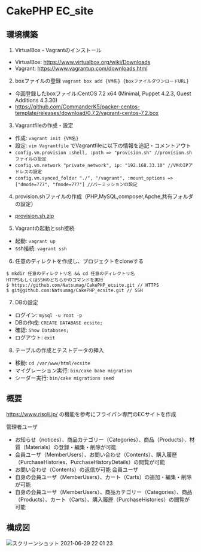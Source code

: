 # CakePHP EC_site

## 環境構築
1. VirtualBox・Vagrantのインストール
* VirtualBox: https://www.virtualbox.org/wiki/Downloads
* Vagrant: https://www.vagrantup.com/downloads.html
2. boxファイルの登録
`vagrant box add {VM名} {boxファイルダウンロードURL}`
* 今回登録したboxファイル:CentOS 7.2 x64 (Minimal, Puppet 4.2.3, Guest Additions 4.3.30)
* https://github.com/CommanderK5/packer-centos-template/releases/download/0.7.2/vagrant-centos-7.2.box
3. Vagrantfileの作成・設定
* 作成: `vagrant init {VM名}`
* 設定: `vim Vagrantfile` でVagrantfileに以下の情報を追記・コメントアウト
* `config.vm.provision :shell, :path => "provision.sh" //provision.shファイルの設定`
* `config.vm.network "private_network", ip: "192.168.33.10" //VMのIPアドレスの設定`
* `config.vm.synced_folder "./", "/vagrant", :mount_options => ["dmode=777", "fmode=777"] //パーミッションの設定`
4. provision.shファイルの作成（PHP,MySQL,composer,Apche,共有フォルダの設定）
* [provision.sh.zip]( https://github.com/Natsumag/CakePHP_ecsite/files/6289255/provision.sh.zip )
5. Vagrantの起動とssh接続
* 起動: `vagrant up`
* ssh接続: `vagrant ssh`
6. 任意のディレクトを作成し、プロジェクトをcloneする
```
$ mkdir 任意のディレクトリ名 && cd 任意のディレクトリ名
HTTPSもしくはSSHのどちらかのコマンドを実行
$ https://github.com/Natsumag/CakePHP_ecsite.git // HTTPS
$ git@github.com:Natsumag/CakePHP_ecsite.git // SSH
```
7. DBの設定
* ログイン: `mysql -u root -p`
* DBの作成: `CREATE DATABASE ecsite;`
* 確認: `Show Databases;`
* ログアウト: `exit`
8. テーブルの作成とテストデータの挿入
* 移動: `cd /var/www/html/ecsite`
* マイグレーション実行: `bin/cake bake migration`
* シーダー実行: `bin/cake migrations seed`

## 概要
https://www.risoli.jp/ の機能を参考にフライパン専門のECサイトを作成

管理者ユーザ
* お知らせ（notices）、商品カテゴリー（Categories）、商品（Products）、材質（Materials）の登録・編集・削除が可能
* 会員ユーザ（MemberUsers）、お問い合わせ（Contents）、購入履歴（PurchaseHistories、PurchaseHistoryDetails）の閲覧が可能
* お問い合わせ（Contents）の返信が可能
会員ユーザ
* 自身の会員ユーザ（MemberUsers）、カート（Carts）の追加・編集・削除が可能
* 自身の会員ユーザ（MemberUsers）、商品カテゴリー（Categories）、商品（Products）、カート（Carts）、購入履歴（PurchaseHistories）の閲覧が可能

## 構成図
![スクリーンショット 2021-06-29 22 01 23](https://user-images.githubusercontent.com/45713320/123802038-ce1daa00-d925-11eb-958f-1b613f4f1ab2.png)

